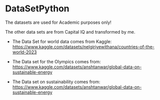 # DataSetPython

The datasets are used for Academic purposes only!

The other data sets are from Capital IQ and transformed by me.

* The Data Set for world data comes from Kaggle: https://www.kaggle.com/datasets/nelgiriyewithana/countries-of-the-world-2023

* The Data set for the Olympics comes from: [https://www.kaggle.com/datasets/anshtanwar/global-data-on-sustainable-energy  ](https://www.kaggle.com/datasets/bhanupratapbiswas/olympic-data)

* The Data set on sustainability comes from: https://www.kaggle.com/datasets/anshtanwar/global-data-on-sustainable-energy
